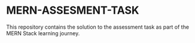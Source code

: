 # MERN-ASSESMENT-TASK
This repository contains the solution to the assessment task as part of the MERN Stack learning journey.
